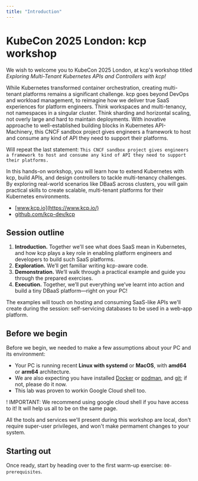 ```yaml
---
title: "Introduction"
---
```

# KubeCon 2025 London: kcp workshop

We wish to welcome you to KubeCon 2025 London, at kcp's workshop titled _Exploring Multi-Tenant Kubernetes APIs and Controllers with kcp!_

While Kubernetes transformed container orchestration, creating multi-tenant platforms remains a significant challenge. kcp goes beyond DevOps and workload management, to reimagine how we deliver true SaaS experiences for platform engineers. Think workspaces and multi-tenancy, not namespaces in a singular cluster. Think sharding and horizontal scaling, not overly large and hard to maintain deployments. With inovative approache to well-established building blocks in Kubernetes API-Machinery, this CNCF sandbox project gives engineers a framework to host and consume any kind of API they need to support their platforms.

Will repeat the last statement: `This CNCF sandbox project gives engineers a framework to host and consume any kind of API they need to support their platforms.`

In this hands-on workshop, you will learn how to extend Kubernetes with kcp, build APIs, and design controllers to tackle multi-tenancy challenges. By exploring real-world scenarios like DBaaS across clusters, you will gain practical skills to create scalable, multi-tenant platforms for their Kubernetes environments.

* [www.kcp.io](https://www.kcp.io/)
* [github.com/kcp-dev/kcp](https://github.com/kcp-dev/kcp)

## Session outline

1. **Introduction.** Together we'll see what does SaaS mean in Kubernetes, and how kcp plays a key role in enabling platform engineers and developers to build such SaaS platforms.
2. **Exploration.** We’ll get familiar writing kcp-aware code.
3. **Demonstration.** We’ll walk through a practical example and guide you through the prepared exercises.
4. **Execution.** Together, we’ll put everything we’ve learnt into action and build a tiny DBaaS platform—right on your PC!

The examples will touch on hosting and consuming SaaS-like APIs we'll create during the session: self-servicing databases to be used in a web-app platform.

## Before we begin

Before we begin, we needed to make a few assumptions about your PC and its environment:
* Your PC is running recent **Linux with systemd** or **MacOS**, with **amd64** or **arm64** architecture.
* We are also expecting you have installed [Docker](https://www.docker.com/) or [podman](https://podman.io/), and [git](https://git-scm.com/); if not, please do it now.
* This lab was proven to workin Google Cloud shell too.

! IMPORTANT: We recommend using google cloud shell if you have access to it! It will help us all to be on the same page.

All the tools and services we'll present during this workshop are local, don't require super-user privileges, and won't make permament changes to your system.

## Starting out

Once ready, start by heading over to the first warm-up exercise: `00-prerequisites`.

